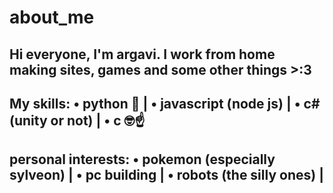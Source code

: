 # about_me

Hi everyone, I'm argavi. I work from home making sites, games and some other things >:3
----------------------------------------------------------------------------------------
My skills:
  • python 🐍 |
  • javascript (node js) |
  • c# (unity or not) |
  • c 🤓☝️
----------------------------------------------------------------------------------------
personal interests:
  • pokemon (especially sylveon) |
  • pc building |
  • robots (the silly ones) |
----------------------------------------------------------------------------------------
